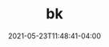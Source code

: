 ---
title: "bk"
layout: splash
permalink: /
date: 2021-05-23T11:48:41-04:00

header:

#  overlay_color: "#000"
#  overlay_filter: "0.5"
#  overlay_image: /assets/images/unsplash-image-1.jpg
#  caption: "Photo credit: [****](https://unsplash.com)"

excerpt: "bee-key"

excerpt: "[He](http://my.pronoun.is/he) is an experienced [shop educator](https://en.wikipedia.org/wiki/Technology_education) whose general work and many interests are loosely documented on this site."
---